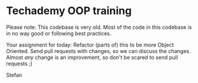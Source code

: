 Techademy OOP training
======================

Please note: This codebase is very old. Most of the code in this codebase is in no way good or following best practices.

Your assignment for today: Refactor (parts of) this to be more Object Oriented. Send pull requests with changes, so we can discuss the changes. Almost *any* change is an improvement, so don't be scared to send pull requests ;)

Stefan